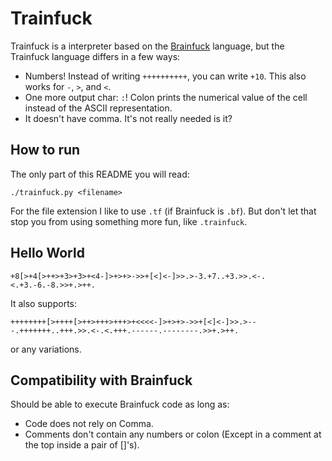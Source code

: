 # Trainfuck

Trainfuck is a interpreter based on the
[Brainfuck](https://en.wikipedia.org/wiki/Brainfuck) language, but the Trainfuck
language differs in a few ways:

* Numbers! Instead of writing `++++++++++`, you can write `+10`. This also works
    for `-`, `>`, and `<`.
* One more output char: `:`! Colon prints the numerical value of the cell instead
    of the ASCII representation.
* It doesn't have comma. It's not really needed is it?

## How to run

The only part of this README you will read:

```
./trainfuck.py <filename>
```

For the file extension I like to use `.tf` (if Brainfuck is `.bf`). But don't let
that stop you from using something more fun, like `.trainfuck`.

## Hello World

```
+8[>+4[>++>+3>+3>+<4-]>+>+>->>+[<]<-]>>.>-3.+7..+3.>>.<-.<.+3.-6.-8.>>+.>++.
```
It also supports:
```
++++++++[>++++[>++>+++>+++>+<<<<-]>+>+>->>+[<]<-]>>.>---.+++++++..+++.>>.<-.<.+++.------.--------.>>+.>++.
```
or any variations.

## Compatibility with Brainfuck

Should be able to execute Brainfuck code as long as:

* Code does not rely on Comma.
* Comments don't contain any numbers or colon (Except in a comment at the top
    inside a pair of []'s).
